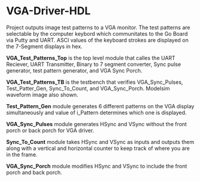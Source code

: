 # VGA-Driver-HDL
Project outputs image test patterns to a VGA monitor. The test patterns are selectable by the computer keybord which communitates to the Go Board via Putty and UART. 
ASCI values of the keyboard strokes are displayed on the 7-Segment displays in hex.

**VGA_Test_Patterns_Top** is the top level module that calles the UART Reciever, UART Transmitter, Binary to 7 segment converter, Sync pulse generator, test pattern
generator, and VGA Sync Porch. 

**VGA_Test_Patterns_TB** is the testbench that verifies VGA_Sync_Pulses, Test_Patter_Gen, Sync_To_Count, and VGA_Sync_Porch. Modelsim waveform image also shown.

**Test_Pattern_Gen** module generates 6 different patterns on the VGA display simultaneously and value of i_Pattern determines which one is displayed.

**VGA_Sync_Pulses** module generates HSync and VSync without the front porch or back porch for VGA driver.

**Sync_To_Count** module takes HSync and VSync as inputs and outputs them along with a vertical and horizontal counter to keep track of where you are in the frame.

**VGA_Sync_Porch** module modifies HSync and VSync to include the front porch and back porch.
